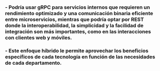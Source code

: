 ### - Podría usar gRPC para servicios internos que requieren un rendimiento optimizado y una comunicación binaria eficiente entre microservicios, mientras que podría optar por REST donde la interoperabilidad, la simplicidad y la facilidad de integración son más importantes, como en las interacciones con clientes web y móviles.
### - Este enfoque híbrido le permite aprovechar los beneficios específicos de cada tecnología en función de las necesidades de cada departamento.
